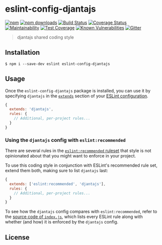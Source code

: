 # eslint-config-djantajs

[![npm](https://img.shields.io/npm/v/eslint-config-djantajs.svg?style=flat)](https://github.com/djanta/eslint-config-djantajs)
[![npm downloads](https://img.shields.io/npm/dw/eslint-config-djantajs.svg?style=flat)](https://www.npmjs.com/package/eslint-config-djantajs)
[![Build Status](https://travis-ci.org/djanta/eslint-config-djantajs.svg?branch=master)](https://travis-ci.org/djanta/eslint-config-djantajs)
[![Coverage Status](https://coveralls.io/repos/github/djanta/eslint-config-djantajs/badge.svg?branch=master)](https://coveralls.io/github/djanta/eslint-config-djantajs?branch=master)
[![Maintainability](https://api.codeclimate.com/v1/badges/ae5094e3adb2ae9f6cee/maintainability)](https://codeclimate.com/github/djanta/eslint-config-djantajs/maintainability)
[![Test Coverage](https://api.codeclimate.com/v1/badges/ae5094e3adb2ae9f6cee/test_coverage)](https://codeclimate.com/github/djanta/eslint-config-djantajs/test_coverage)
[![Known Vulnerabilities](https://snyk.io/test/github/djanta/eslint-config-djantajs/badge.svg)](https://snyk.io/test/github/djanta/eslint-config-djantajs)
[![Gitter](https://img.shields.io/gitter/room/nwjs/nw.js.svg?style=flat)](https://gitter.im/djantajs/tools?utm_source=badge&utm_medium=badge&utm_campaign=pr-badge&utm_content=badge)

> djantajs shared coding style

## Installation

```
$ npm i --save-dev eslint eslint-config-djantajs
```


## Usage

Once the `eslint-config-djantajs` package is installed, you can use it by specifying `djantajs` in the [`extends`](http://eslint.org/docs/user-guide/configuring#extending-configuration-files) section of your [ESLint configuration](http://eslint.org/docs/user-guide/configuring).

```js
{
  extends: 'djantajs',
  rules: {
    // Additional, per-project rules...
  }
}
```

### Using the `djantajs` config with `eslint:recommended`

There are several rules in the [`eslint:recommended` ruleset](http://eslint.org/docs/rules/) that style is not opinionated about that you might want to enforce in your project.

To use this coding style in conjunction with ESLint's recommended rule set, extend them both, making sure to list `djantajs` last:

```js
{
  extends: ['eslint:recommended', 'djantajs'],
  rules: {
    // Additional, per-project rules...
  }
}
```

To see how the `djantajs` config compares with `eslint:recommended`, refer to the [source code of `index.js`](https://github.com/djanta/eslint-config-djantajs/blob/master/index.js), which lists every ESLint rule along with whether (and how) it is enforced by the `djantajs` config.

## License
